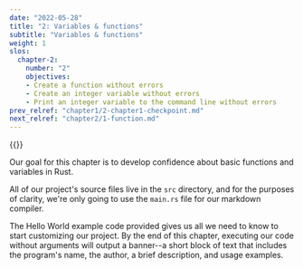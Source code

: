 ```yaml
---
date: "2022-05-28"
title: "2: Variables & functions"
subtitle: "Variables & functions"
weight: 1
slos:
  chapter-2:
    number: "2"
    objectives:
    - Create a function without errors
    - Create an integer variable without errors
    - Print an integer variable to the command line without errors
prev_relref: "chapter1/2-chapter1-checkpoint.md"
next_relref: "chapter2/1-function.md"
---
```


{{<objectives chapter="2">}}

Our goal for this chapter is to develop confidence about basic functions 
and variables in Rust.

All of our project's source files live in the `src` directory, and for the
purposes of clarity, we're only going to use the `main.rs` file for our 
markdown compiler.

The Hello World example code provided gives us all we need to know to start
customizing our project. By the end of this chapter, executing our code without
arguments will output a banner--a short block of text that includes the 
program's name, the author, a brief description, and usage examples. 

